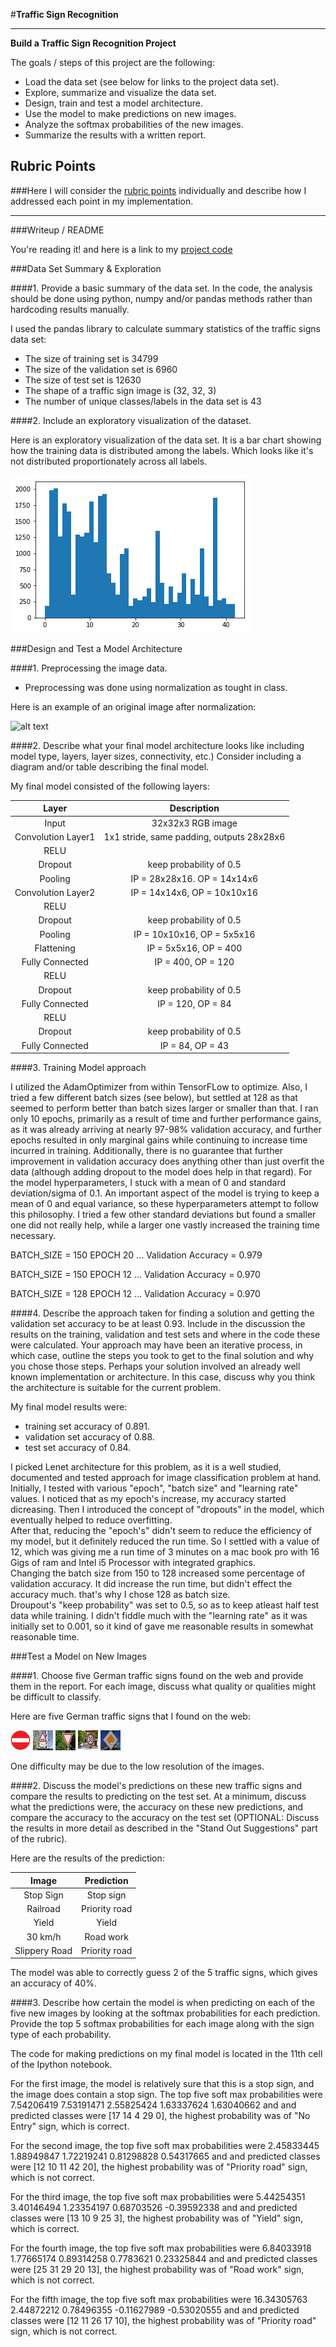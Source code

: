 #**Traffic Sign Recognition** 

---

**Build a Traffic Sign Recognition Project**

The goals / steps of this project are the following:  
* Load the data set (see below for links to the project data set).  
* Explore, summarize and visualize the data set.  
* Design, train and test a model architecture. 
* Use the model to make predictions on new images.  
* Analyze the softmax probabilities of the new images.   
* Summarize the results with a written report.  


[//]: # (Image References)

[image1]: ./output/exploratory.png  "Visualization"
[image2]: ./examples/grayscale.jpg "Grayscaling"
[image3]: ./examples/random_noise.jpg "Random Noise"
[image4]: ./test/183823632.jpg "Traffic Sign 1"
[image5]: ./test/453032175.jpg "Traffic Sign 2"
[image6]: ./test/download.jpeg "Traffic Sign 3"
[image7]: ./test/stock.jpeg "Traffic Sign 4"
[image8]: ./test/stop.jpeg "Traffic Sign 5"

## Rubric Points
###Here I will consider the [rubric points](https://review.udacity.com/#!/rubrics/481/view) individually and describe how I addressed each point in my implementation.  

---
###Writeup / README

You're reading it! and here is a link to my [project code](https://github.com/asaggi/CarND-Traffic-Sign-Classifier-Project/blob/master/Traffic_Sign_Classifier.ipynb)

###Data Set Summary & Exploration

####1. Provide a basic summary of the data set. In the code, the analysis should be done using python, numpy and/or pandas methods rather than hardcoding results manually.

I used the pandas library to calculate summary statistics of the traffic
signs data set:

* The size of training set is 34799
* The size of the validation set is 6960
* The size of test set is 12630
* The shape of a traffic sign image is (32, 32, 3)
* The number of unique classes/labels in the data set is 43

####2. Include an exploratory visualization of the dataset.

Here is an exploratory visualization of the data set. It is a bar chart showing how the training data is distributed among the labels. Which looks like it's not distributed proportionately across all labels.

![alt text][image1]

###Design and Test a Model Architecture

####1. Preprocessing the image data.
- Preprocessing was done using normalization as tought in class.

Here is an example of an original image after normalization:

![alt text][image2]


####2. Describe what your final model architecture looks like including model type, layers, layer sizes, connectivity, etc.) Consider including a diagram and/or table describing the final model.

My final model consisted of the following layers:

| Layer         		|     Description	        					| 
|:---------------------:|:---------------------------------------------:| 
| Input         		| 32x32x3 RGB image   							| 
| Convolution Layer1     	| 1x1 stride, same padding, outputs 28x28x6	|
| RELU					|
| Dropout					|		keep probability of 0.5
| Pooling					|		IP = 28x28x16. OP = 14x14x6									|
| Convolution Layer2     	|  IP = 14x14x6, OP = 10x10x16	|
| RELU					|
| Dropout					|		keep probability of 0.5
| Pooling					|		IP = 10x10x16, OP = 5x5x16									|
| Flattening					|		IP = 5x5x16, OP = 400									|	
| Fully Connected     	|  IP = 400, OP = 120	|
| RELU					|
| Dropout					|		keep probability of 0.5
| Fully Connected     	|  IP = 120, OP = 84	|
| RELU					|
| Dropout					|		keep probability of 0.5
| Fully Connected     	|  IP = 84, OP = 43
								 


####3. Training Model approach

I utilized the AdamOptimizer from within TensorFLow to optimize. Also, I tried a few different batch sizes (see below), but settled at 128 as that seemed to perform better than batch sizes larger or smaller than that. I ran only 10 epochs, primarily as a result of time and further performance gains, as it was already arriving at nearly 97-98% validation accuracy, and further epochs resulted in only marginal gains while continuing to increase time incurred in training. Additionally, there is no guarantee that further improvement in validation accuracy does anything other than just overfit the data (although adding dropout to the model does help in that regard).
For the model hyperparameters, I stuck with a mean of 0 and standard deviation/sigma of 0.1. An important aspect of the model is trying to keep a mean of 0 and equal variance, so these hyperparameters attempt to follow this philosophy. I tried a few other standard deviations but found a smaller one did not really help, while a larger one vastly increased the training time necessary.

BATCH_SIZE = 150
EPOCH 20 ...
Validation Accuracy = 0.979

BATCH_SIZE = 150
EPOCH 12 ...
Validation Accuracy = 0.970

BATCH_SIZE = 128
EPOCH 12 ...
Validation Accuracy = 0.970

####4. Describe the approach taken for finding a solution and getting the validation set accuracy to be at least 0.93. Include in the discussion the results on the training, validation and test sets and where in the code these were calculated. Your approach may have been an iterative process, in which case, outline the steps you took to get to the final solution and why you chose those steps. Perhaps your solution involved an already well known implementation or architecture. In this case, discuss why you think the architecture is suitable for the current problem.

My final model results were:   
* training set accuracy of 0.891.   
* validation set accuracy of 0.88.  
* test set accuracy of 0.84. 

I picked Lenet architecture for this problem, as it is a well studied, documented and tested approach for image classification problem at hand. Initially, I tested with various "epoch", "batch size" and "learning rate" values. I noticed that as my epoch's increase, my accuracy started dicreasing. Then I introduced the concept of "dropouts" in the model, which eventually helped to reduce overfitting.   
After that, reducing the "epoch's" didn't seem to reduce the efficiency of my model, but it definitely reduced the run time. So I settled with a value of 12, which was giving me a run time of 3 minutes on a mac book pro with 16 Gigs of ram and Intel i5 Processor with integrated graphics.  
Changing the batch size from 150 to 128 increased some percentage of validation accuracy. It did increase the run time, but didn't effect the accuracy much. that's why I chose 128 as batch size.  
Droupout's "keep probability" was set to 0.5, so as to keep atleast half test data while training.
I didn't fiddle much with the "learning rate" as it was initially set to 0.001, so it kind of gave me reasonable results in somewhat reasonable time.  

 

###Test a Model on New Images

####1. Choose five German traffic signs found on the web and provide them in the report. For each image, discuss what quality or qualities might be difficult to classify.

Here are five German traffic signs that I found on the web:

![alt text][image4] ![alt text][image5] ![alt text][image6] 
![alt text][image7] ![alt text][image8]

One difficulty may be due to the low resolution of the images.

####2. Discuss the model's predictions on these new traffic signs and compare the results to predicting on the test set. At a minimum, discuss what the predictions were, the accuracy on these new predictions, and compare the accuracy to the accuracy on the test set (OPTIONAL: Discuss the results in more detail as described in the "Stand Out Suggestions" part of the rubric).

Here are the results of the prediction:

| Image			        |     Prediction	        					| 
|:---------------------:|:---------------------------------------------:| 
| Stop Sign      		| Stop sign   									| 
| Railroad     			| Priority road 										|
| Yield					| Yield											|
| 30 km/h	      		| Road work					 				|
| Slippery Road			| Priority road      							|


The model was able to correctly guess 2 of the 5 traffic signs, which gives an accuracy of 40%.

####3. Describe how certain the model is when predicting on each of the five new images by looking at the softmax probabilities for each prediction. Provide the top 5 softmax probabilities for each image along with the sign type of each probability.

The code for making predictions on my final model is located in the 11th cell of the Ipython notebook.

For the first image, the model is relatively sure that this is a stop sign, and the image does contain a stop sign. The top five soft max probabilities were  7.54206419  7.53191471  2.55825424  1.63337624  1.63040662 and and predicted classes were [17 14  4 29  0], the highest probability was of "No Entry" sign, which is correct.

For the second image, the top five soft max probabilities were  2.45833445  1.88949847  1.72219241  0.81298828  0.54317665 and and predicted classes were [12 10 11 42 20], the highest probability was of "Priority road" sign, which is not correct.

For the third image, the top five soft max probabilities were  5.44254351  3.40146494  1.23354197  0.68703526 -0.39592338 and and predicted classes were [13 10  9 25  3], the highest probability was of "Yield" sign, which is correct.

For the fourth image, the top five soft max probabilities were  6.84033918  1.77665174  0.89314258  0.7783621   0.23325844 and and predicted classes were [25 31 29 20 13], the highest probability was of "Road work" sign, which is not correct.

For the fifth image, the top five soft max probabilities were  16.34305763   2.44872212   0.78496355  -0.11627989  -0.53020555 and and predicted classes were [12 11 26 17 10], the highest probability was of "Priority road" sign, which is not correct.


